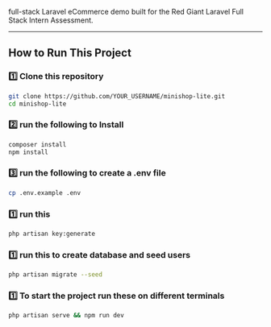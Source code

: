 full-stack Laravel eCommerce demo built for the Red Giant Laravel Full Stack Intern Assessment.

---

## How to Run This Project

### 1️⃣ Clone this repository
```bash
git clone https://github.com/YOUR_USERNAME/minishop-lite.git
cd minishop-lite
```
### 2️⃣ run the following to Install
```bash
composer install
npm install
```
### 3️⃣ run the following to create a .env file
```bash
cp .env.example .env
```
### 1️⃣ run this
```bash
php artisan key:generate
```
### 1️⃣ run this to create database and seed users
```bash
php artisan migrate --seed
```
### 1️⃣ To start the project run these on different terminals
```bash
php artisan serve && npm run dev
```
